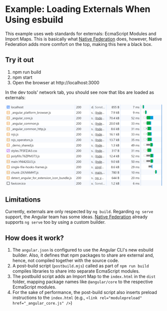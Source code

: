 # Example: Loading Externals When Using esbuild

This example uses web standards for externals: EcmaScript Modules and Import Maps. This is basically what [Native Federation](https://www.angulararchitects.io/blog/micro-frontends-with-modern-angular-part-1-standalone-and-esbuild/) does, however, Native Federation adds more comfort on the top, making this here a black box.

## Try it out

1. npm run build
2. npm start
3. Open the browser at http://localhost:3000

In the dev tools' network tab, you should see now that libs are loaded as externals:

![network tab shows that libs are loaded as externals](network.png)

## Limitations

Currently, externals are only respected by ``ng build``. Regarding ``ng serve`` support, the Angular team has some ideas. [Native Federation](https://www.angulararchitects.io/blog/micro-frontends-with-modern-angular-part-1-standalone-and-esbuild/) already supports ``ng serve`` too by using a custom builder.

## How does it work?

1. The ``angular.json`` is configured to use the Angular CLI's new esbuild builder. Also, it defines that npm packages to share are external and, hence, not compiled together with the source code.
2. A post-build script (``postbuild.mjs``) called as part of ``npm run build`` compiles libraries to share into separate EcmaScript modules.
3. The postbuild script adds an Import Map to the ``index.html`` in the ``dist`` folder, mapping package names like ``@angular/core`` to the respective EcmaScript modules.
4. For the sake of performance, the post-build script also inserts preload instructions to the ``index.html`` (e.g., ``<link rel="modulepreload" href="_angular_core.js" />``)